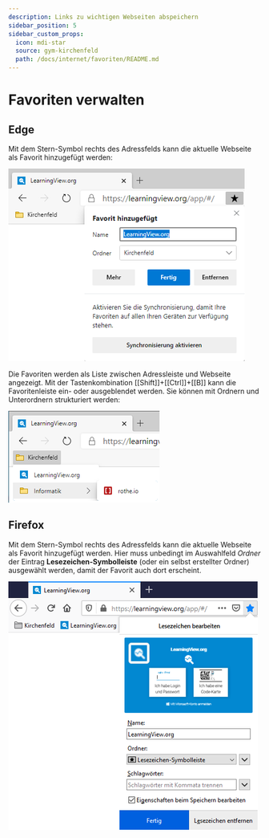 ```yaml
---
description: Links zu wichtigen Webseiten abspeichern
sidebar_position: 5
sidebar_custom_props:
  icon: mdi-star
  source: gym-kirchenfeld
  path: /docs/internet/favoriten/README.md
---
```


# Favoriten verwalten



## Edge

Mit dem Stern-Symbol rechts des Adressfelds kann die aktuelle Webseite als Favorit hinzugefügt werden:

![](./edge-add-favourite.png)

Die Favoriten werden als Liste zwischen Adressleiste und Webseite angezeigt. Mit der Tastenkombination [[Shift]]+[[Ctrl]]+[[B]] kann die Favoritenleiste ein- oder ausgeblendet werden. Sie können mit Ordnern und Unterordnern strukturiert werden:

![](./edge-favourites.png)

## Firefox

Mit dem Stern-Symbol rechts des Adressfelds kann die aktuelle Webseite als Favorit hinzugefügt werden. Hier muss unbedingt im Auswahlfeld _Ordner_ der Eintrag __Lesezeichen-Symbolleiste__ (oder ein selbst erstellter Ordner) ausgewählt werden, damit der Favorit auch dort erscheint.

![](./firefox-add-favourite.png)

